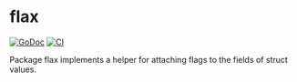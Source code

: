 # flax

[![GoDoc](https://img.shields.io/static/v1?label=godoc&message=reference&color=white)](https://pkg.go.dev/github.com/creachadair/flax)
[![CI](https://github.com/creachadair/flax/actions/workflows/go-presubmit.yml/badge.svg?event=push&branch=main)](https://github.com/creachadair/flax/actions/workflows/go-presubmit.yml)

Package flax implements a helper for attaching flags to the fields of struct values.
